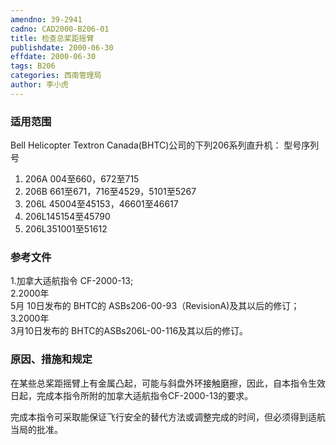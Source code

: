 ```yaml
---
amendno: 39-2941  
cadno: CAD2000-B206-01  
title: 检查总桨距摇臂  
publishdate: 2000-06-30  
effdate: 2000-06-30  
tags: B206  
categories: 西南管理局  
author: 李小虎  
---
```

  
### 适用范围  
Bell Helicopter Textron Canada(BHTC)公司的下列206系列直升机：
型号序列号
1. 206A 004至660，672至715
2. 206B 661至671，716至4529，5101至5267
3. 206L 45004至45153，46601至46617
4. 206L145154至45790
5. 206L351001至51612  
  
<!--more-->  
### 参考文件  
1.加拿大适航指令 CF-2000-13;  
2.2000年  
5月 10日发布的 BHTC的 ASBs206-00-93（RevisionA)及其以后的修订；  
3.2000年  
3月10日发布的 BHTC的ASBs206L-00-116及其以后的修订。  
  
### 原因、措施和规定  
在某些总桨距摇臂上有金属凸起，可能与斜盘外环接触磨擦，因此，自本指令生效日起，完成本指令所附的加拿大适航指令CF-2000-13的要求。  
  
完成本指令可采取能保证飞行安全的替代方法或调整完成的时间，但必须得到适航当局的批准。  
